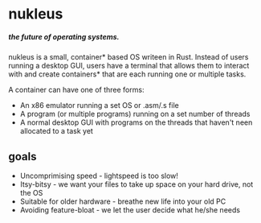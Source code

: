 # nukleus
##### the future of operating systems.

nukleus is a small, container* based OS writeen in Rust. Instead of users running a desktop GUI, users have a terminal that allows them to interact with and create containers* that are each running one or multiple tasks.

A container can have one of three forms:

 - An x86 emulator running a set OS or .asm/.s file
 - A program (or multiple programs) running on a set number of threads
 - A normal desktop GUI with programs on the threads that haven't neen allocated to a task yet

## goals

 - Uncomprimising speed - lightspeed is too slow!
 - Itsy-bitsy - we want your files to take up space on your hard drive, not the OS
 - Suitable for older hardware - breathe new life into your old PC
 - Avoiding feature-bloat - we let the user decide what he/she needs
